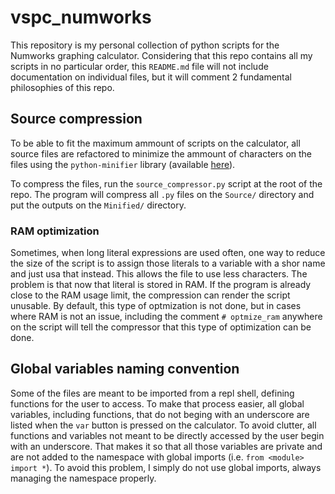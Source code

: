 # vspc_numworks

This repository is my personal collection of python scripts for the Numworks graphing calculator. Considering that this repo contains all my scripts in no particular order, this `README.md` file will not include documentation on individual files, but it will comment 2 fundamental philosophies of this repo.

## Source compression

To be able to fit the maximum ammount of scripts on the calculator, all source files are refactored to minimize the ammount of characters on the files using the `python-minifier` library (available [here](https://dflook.github.io/python-minifier/)).

To compress the files, run the `source_compressor.py` script at the root of the repo. The program will compress all `.py` files on the `Source/` directory and put the outputs on the `Minified/` directory.

### RAM optimization

Sometimes, when long literal expressions are used often, one way to reduce the size of the script is to assign those literals to a variable with a shor name and just usa that instead. This allows the file to use less characters. The problem is that now that literal is stored in RAM. If the program is already close to the RAM usage limit, the compression can render the script unusable. By default, this type of optmization is not done, but in cases where RAM is not an issue, including the comment `# optmize_ram` anywhere on the script will tell the compressor that this type of optimization can be done.

## Global variables naming convention

Some of the files are meant to be imported from a repl shell, defining functions for the user to access. To make that process easier, all global variables, including functions, that do not beging with an underscore are listed when the `var` button is pressed on the calculator. To avoid clutter, all functions and variables not meant to be directly accessed by the user begin with an underscore. That makes it so that all those variables are private and are not added to the namespace with global imports (i.e. `from <module> import *`). To avoid this problem, I simply do not use global imports, always managing the namespace properly.
